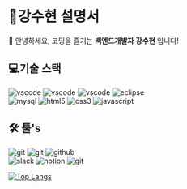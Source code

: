 
# 📝강수현 설명서
🙇 안녕하세요, 코딩을 즐기는 **백엔드개발자 강수현** 입니다!
<br>

<!-- Body -->
## 💻기술 스택
<!-- Oracle의 요청으로 Java 로고가 Simple Icons에서 삭제되었기에 대신 OpenJDK의 로고를 사용 -->
![vscode](https://img.shields.io/badge/vscode-007ACC.svg?&style=for-the-badge&logo=visualstudiocode&logoColor=white)
![vscode](https://img.shields.io/badge/vscode-6DB33F.svg?&style=for-the-badge&logo=spring&logoColor=white)
![vscode](https://img.shields.io/badge/vscode-6DB33F.svg?&style=for-the-badge&logo=springboot&logoColor=white)
![eclipse](https://img.shields.io/badge/eclipse-2C2255.svg?&style=for-the-badge&logo=eclipseide&logoColor=white)<br>
![mysql](https://img.shields.io/badge/mysql-4479A1.svg?&style=for-the-badge&logo=mysql&logoColor=white)
![html5](https://img.shields.io/badge/html5-E34F26.svg?&style=for-the-badge&logo=html5&logoColor=white)
![css3](https://img.shields.io/badge/css3-1572B6.svg?&style=for-the-badge&logo=css3&logoColor=white)
![javascript](https://img.shields.io/badge/javascript-F7DF1E.svg?&style=for-the-badge&logo=javascript&logoColor=white)

## 🛠️ 툴's

![git](https://img.shields.io/badge/git-F05032.svg?&style=for-the-badge&logo=git&logoColor=white)
![git](https://img.shields.io/badge/sourcetree-0052CC.svg?&style=for-the-badge&logo=sourcetree&logoColor=white)
![github](https://img.shields.io/badge/github-181717.svg?&style=for-the-badge&logo=github&logoColor=white)<br>
![slack](https://img.shields.io/badge/slack-4A154B.svg?&style=for-the-badge&logo=slack&logoColor=white)
![notion](https://img.shields.io/badge/notion-000000.svg?&style=for-the-badge&logo=notion&logoColor=white)
![git](https://img.shields.io/badge/git-F05032.svg?&style=for-the-badge&logo=git&logoColor=white)


[![Top Langs](https://github-readme-stats.vercel.app/api/top-langs/?username=rhrn456)](https://github.com/anuraghazra/github-readme-stats)
